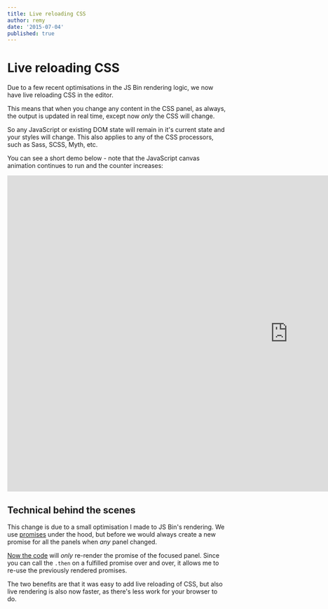 ```yaml
---
title: Live reloading CSS
author: remy
date: '2015-07-04'
published: true
---
```

# Live reloading CSS

Due to a few recent optimisations in the JS Bin rendering logic, we now have live reloading CSS in the editor.

This means that when you change any content in the CSS panel, as always, the output is updated in real time, except now *only* the CSS will change.

So any JavaScript or existing DOM state will remain in it's current state and your styles will change. This also applies to any of the CSS processors, such as Sass, SCSS, Myth, etc.

You can see a short demo below - note that the JavaScript canvas animation continues to run and the counter increases:

<div class="embed-container"><iframe width="1280" height="720" src="https://www.youtube.com/embed/aglvbxjHmd0?rel=0" frameborder="0" allowfullscreen></iframe></div>

## Technical behind the scenes

This change is due to a small optimisation I made to JS Bin's rendering. We use [promises](http://www.html5rocks.com/en/tutorials/es6/promises/) under the hood, but before we would always create a new promise for all the panels when *any* panel changed.

[Now the code](https://github.com/jsbin/jsbin/blob/4644d8518868e4f8bcf330eafeeb1daa535c8ca3/public/js/render/render.js#L35-L52) will *only* re-render the promise of the focused panel. Since you can call the `.then` on a fulfilled promise over and over, it allows me to re-use the previously rendered promises.

The two benefits are that it was easy to add live reloading of CSS, but also live rendering is also now faster, as there's less work for your browser to do.

